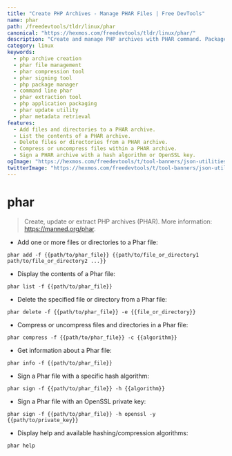 ```yaml
---
title: "Create PHP Archives - Manage PHAR Files | Free DevTools"
name: phar
path: /freedevtools/tldr/linux/phar
canonical: "https://hexmos.com/freedevtools/tldr/linux/phar/"
description: "Create and manage PHP archives with PHAR command. Package, compress, and sign PHP applications for easy distribution. Free online tool, no registration required."
category: linux
keywords:
  - php archive creation
  - phar file management
  - phar compression tool
  - phar signing tool
  - php package manager
  - command line phar
  - phar extraction tool
  - php application packaging
  - phar update utility
  - phar metadata retrieval
features:
  - Add files and directories to a PHAR archive.
  - List the contents of a PHAR archive.
  - Delete files or directories from a PHAR archive.
  - Compress or uncompress files within a PHAR archive.
  - Sign a PHAR archive with a hash algorithm or OpenSSL key.
ogImage: "https://hexmos.com/freedevtools/t/tool-banners/json-utilities-banner.png"
twitterImage: "https://hexmos.com/freedevtools/t/tool-banners/json-utilities-banner.png"
---
```


# phar

> Create, update or extract PHP archives (PHAR).
> More information: <https://manned.org/phar>.

- Add one or more files or directories to a Phar file:

`phar add -f {{path/to/phar_file}} {{path/to/file_or_directory1 path/to/file_or_directory2 ...}}`

- Display the contents of a Phar file:

`phar list -f {{path/to/phar_file}}`

- Delete the specified file or directory from a Phar file:

`phar delete -f {{path/to/phar_file}} -e {{file_or_directory}}`

- Compress or uncompress files and directories in a Phar file:

`phar compress -f {{path/to/phar_file}} -c {{algorithm}}`

- Get information about a Phar file:

`phar info -f {{path/to/phar_file}}`

- Sign a Phar file with a specific hash algorithm:

`phar sign -f {{path/to/phar_file}} -h {{algorithm}}`

- Sign a Phar file with an OpenSSL private key:

`phar sign -f {{path/to/phar_file}} -h openssl -y {{path/to/private_key}}`

- Display help and available hashing/compression algorithms:

`phar help`
